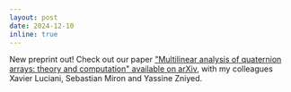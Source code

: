 ```yaml
---
layout: post
date: 2024-12-10
inline: true
---
```

New preprint out! Check out our paper ["Multilinear analysis of quaternion arrays: theory and computation" available on arXiv](https://arxiv.org/abs/2412.05409), with my colleagues Xavier Luciani, Sebastian Miron and Yassine Zniyed.
